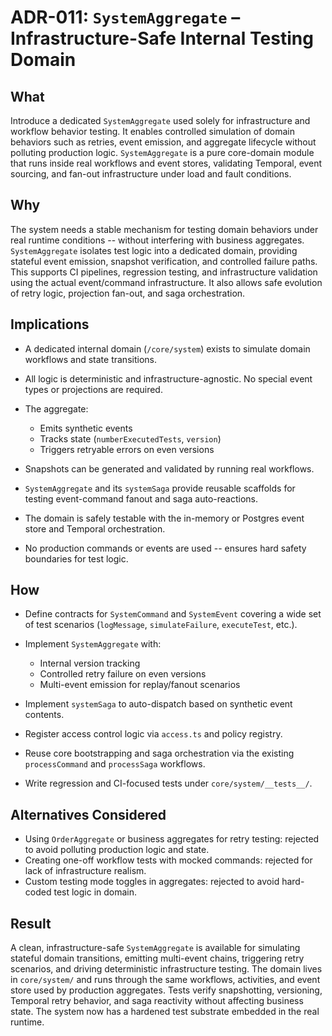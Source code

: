 # ADR-011: `SystemAggregate` – Infrastructure-Safe Internal Testing Domain

## What

Introduce a dedicated `SystemAggregate` used solely for infrastructure and workflow behavior testing. It enables controlled simulation of domain behaviors such as retries, event emission, and aggregate lifecycle without polluting production logic. `SystemAggregate` is a pure core-domain module that runs inside real workflows and event stores, validating Temporal, event sourcing, and fan-out infrastructure under load and fault conditions.

## Why

The system needs a stable mechanism for testing domain behaviors under real runtime conditions -- without interfering with business aggregates. `SystemAggregate` isolates test logic into a dedicated domain, providing stateful event emission, snapshot verification, and controlled failure paths. This supports CI pipelines, regression testing, and infrastructure validation using the actual event/command infrastructure. It also allows safe evolution of retry logic, projection fan-out, and saga orchestration.

## Implications

* A dedicated internal domain (`/core/system`) exists to simulate domain workflows and state transitions.
* All logic is deterministic and infrastructure-agnostic. No special event types or projections are required.
* The aggregate:

    * Emits synthetic events
    * Tracks state (`numberExecutedTests`, `version`)
    * Triggers retryable errors on even versions
* Snapshots can be generated and validated by running real workflows.
* `SystemAggregate` and its `systemSaga` provide reusable scaffolds for testing event-command fanout and saga auto-reactions.
* The domain is safely testable with the in-memory or Postgres event store and Temporal orchestration.
* No production commands or events are used -- ensures hard safety boundaries for test logic.

## How

* Define contracts for `SystemCommand` and `SystemEvent` covering a wide set of test scenarios (`logMessage`, `simulateFailure`, `executeTest`, etc.).
* Implement `SystemAggregate` with:

    * Internal version tracking
    * Controlled retry failure on even versions
    * Multi-event emission for replay/fanout scenarios
* Implement `systemSaga` to auto-dispatch based on synthetic event contents.
* Register access control logic via `access.ts` and policy registry.
* Reuse core bootstrapping and saga orchestration via the existing `processCommand` and `processSaga` workflows.
* Write regression and CI-focused tests under `core/system/__tests__/`.

## Alternatives Considered

* Using `OrderAggregate` or business aggregates for retry testing: rejected to avoid polluting production logic and state.
* Creating one-off workflow tests with mocked commands: rejected for lack of infrastructure realism.
* Custom testing mode toggles in aggregates: rejected to avoid hard-coded test logic in domain.

## Result

A clean, infrastructure-safe `SystemAggregate` is available for simulating stateful domain transitions, emitting multi-event chains, triggering retry scenarios, and driving deterministic infrastructure testing. The domain lives in `core/system/` and runs through the same workflows, activities, and event store used by production aggregates. Tests verify snapshotting, versioning, Temporal retry behavior, and saga reactivity without affecting business state. The system now has a hardened test substrate embedded in the real runtime.
